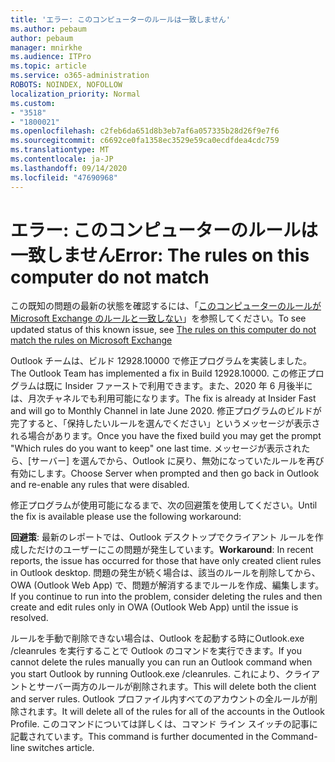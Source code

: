 ```yaml
---
title: 'エラー: このコンピューターのルールは一致しません'
ms.author: pebaum
author: pebaum
manager: mnirkhe
ms.audience: ITPro
ms.topic: article
ms.service: o365-administration
ROBOTS: NOINDEX, NOFOLLOW
localization_priority: Normal
ms.custom:
- "3518"
- "1800021"
ms.openlocfilehash: c2feb6da651d8b3eb7af6a057335b28d26f9e7f6
ms.sourcegitcommit: c6692ce0fa1358ec3529e59ca0ecdfdea4cdc759
ms.translationtype: MT
ms.contentlocale: ja-JP
ms.lasthandoff: 09/14/2020
ms.locfileid: "47690968"
---
```

# <a name="error-the-rules-on-this-computer-do-not-match"></a><span data-ttu-id="69589-102">エラー: このコンピューターのルールは一致しません</span><span class="sxs-lookup"><span data-stu-id="69589-102">Error: The rules on this computer do not match</span></span>

<span data-ttu-id="69589-103">この既知の問題の最新の状態を確認するには、「[このコンピューターのルールが Microsoft Exchange のルールと一致しない](https://support.office.com/article/d032e037-b224-429e-b325-633afde9b5f0)」を参照してください。</span><span class="sxs-lookup"><span data-stu-id="69589-103">To see updated status of this known issue, see [The rules on this computer do not match the rules on Microsoft Exchange](https://support.office.com/article/d032e037-b224-429e-b325-633afde9b5f0)</span></span>

<span data-ttu-id="69589-104">Outlook チームは、ビルド 12928.10000 で修正プログラムを実装しました。</span><span class="sxs-lookup"><span data-stu-id="69589-104">The Outlook Team has implemented a fix in Build 12928.10000.</span></span> <span data-ttu-id="69589-105">この修正プログラムは既に Insider ファーストで利用できます。また、2020 年 6 月後半には、月次チャネルでも利用可能になります。</span><span class="sxs-lookup"><span data-stu-id="69589-105">The fix is already at Insider Fast and will go to Monthly Channel in late June 2020.</span></span> <span data-ttu-id="69589-106">修正プログラムのビルドが完了すると、「保持したいルールを選んでください」というメッセージが表示される場合があります。</span><span class="sxs-lookup"><span data-stu-id="69589-106">Once you have the fixed build you may get the prompt "Which rules do you want to keep" one last time.</span></span> <span data-ttu-id="69589-107">メッセージが表示されたら、[サーバー] を選んでから、Outlook に戻り、無効になっていたルールを再び有効にします。</span><span class="sxs-lookup"><span data-stu-id="69589-107">Choose Server when prompted and then go back in Outlook and re-enable any rules that were disabled.</span></span>

<span data-ttu-id="69589-108">修正プログラムが使用可能になるまで、次の回避策を使用してください。</span><span class="sxs-lookup"><span data-stu-id="69589-108">Until the fix is available please use the following workaround:</span></span>

<span data-ttu-id="69589-109">**回避策**: 最新のレポートでは、Outlook デスクトップでクライアント ルールを作成しただけのユーザーにこの問題が発生しています。</span><span class="sxs-lookup"><span data-stu-id="69589-109">**Workaround**: In recent reports, the issue has occurred for those that have only created client rules in Outlook desktop.</span></span> <span data-ttu-id="69589-110">問題の発生が続く場合は、該当のルールを削除してから、OWA (Outlook Web App) で、問題が解消するまでルールを作成、編集します。</span><span class="sxs-lookup"><span data-stu-id="69589-110">If you continue to run into the problem, consider deleting the rules and then create and edit rules only in OWA (Outlook Web App) until the issue is resolved.</span></span>

<span data-ttu-id="69589-111">ルールを手動で削除できない場合は、Outlook を起動する時にOutlook.exe /cleanrules を実行することで Outlook のコマンドを実行できます。</span><span class="sxs-lookup"><span data-stu-id="69589-111">If you cannot delete the rules manually you can run an Outlook command when you start Outlook by running Outlook.exe /cleanrules.</span></span> <span data-ttu-id="69589-112">これにより、クライアントとサーバー両方のルールが削除されます。</span><span class="sxs-lookup"><span data-stu-id="69589-112">This will delete both the client and server rules.</span></span> <span data-ttu-id="69589-113">Outlook プロファイル内すべてのアカウントの全ルールが削除されます。</span><span class="sxs-lookup"><span data-stu-id="69589-113">It will delete all of the rules for all of the accounts in the Outlook Profile.</span></span> <span data-ttu-id="69589-114">このコマンドについては詳しくは、コマンド ライン スイッチの記事に記載されています。</span><span class="sxs-lookup"><span data-stu-id="69589-114">This command is further documented in the Command-line switches article.</span></span>

